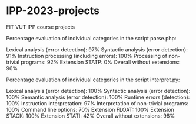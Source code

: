 # IPP-2023-projects

FIT VUT IPP course projects


Percentage evaluation of individual categories in the script parse.php:

Lexical analysis (error detection): 97%
Syntactic analysis (error detection): 91%
Instruction processing (including errors): 100%
Processing of non-trivial programs: 92%
Extension STATP: 0%
Overall without extensions: 96%


Percentage evaluation of individual categories in the script interpret.py:

Lexical analysis (error detection): 100%
Syntactic analysis (error detection): 100%
Semantic analysis (error detection): 100%
Runtime errors (detection): 100%
Instruction interpretation: 97%
Interpretation of non-trivial programs: 100%
Command line options: 70%
Extension FLOAT: 100%
Extension STACK: 100%
Extension STATI: 42%
Overall without extensions: 98%
